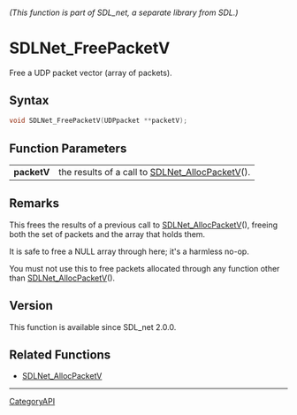 ###### (This function is part of SDL_net, a separate library from SDL.)
# SDLNet_FreePacketV

Free a UDP packet vector (array of packets).

## Syntax

```c
void SDLNet_FreePacketV(UDPpacket **packetV);

```

## Function Parameters

|                 |                                                                        |
| --------------- | ---------------------------------------------------------------------- |
| **packetV**     | the results of a call to [SDLNet_AllocPacketV](SDLNet_AllocPacketV.md)(). |

## Remarks

This frees the results of a previous call to
[SDLNet_AllocPacketV](SDLNet_AllocPacketV.md)(), freeing both the set of
packets and the array that holds them.

It is safe to free a NULL array through here; it's a harmless no-op.

You must not use this to free packets allocated through any function other
than [SDLNet_AllocPacketV](SDLNet_AllocPacketV.md)().

## Version

This function is available since SDL_net 2.0.0.

## Related Functions

* [SDLNet_AllocPacketV](SDLNet_AllocPacketV.md)

----
[CategoryAPI](CategoryAPI.md)
